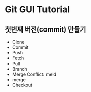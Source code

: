 # Git GUI Tutorial

## 첫번째 버전(commit) 만들기

- Clone
- Commit
- Push
- Fetch
- Pull
- Branch
- Merge Conflict: meld
- merge
- Checkout